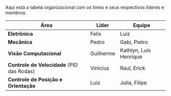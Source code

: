 Aqui está a tabela organizacional com os times e seus respectivos líderes e membros:  

| Área                  | Líder         | Equipe                      |
|----------------------|--------------|-----------------------------|
| **Eletrônica**       | Felix        | Luiz                        |
| **Mecânica**         | Pedro        | Gabi, Pietro                |
| **Visão Computacional** | Guilherme    | Kathlyn, Luís Henrique       |
| **Controle de Velocidade** (PID das Rodas) | Vinícius     | Raul, Erick                 |
| **Controle de Posição e Orientação** | Luiz  | Julia, Filipe         |

